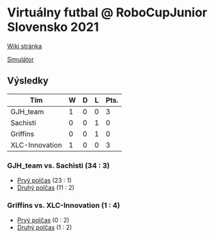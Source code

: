 # Virtuálny futbal @ RoboCupJunior Slovensko 2021

[Wiki stránka](https://wiki.robotika.sk/robowiki/index.php?title=RoboCup_Junior_Slovensko)

[Simulátor](https://robocupjuniortc.github.io/rcj-soccer-sim/)

## Výsledky

| Tím            | W | D | L | Pts. |
|----------------|---|---|---|------|
| GJH_team       | 1 | 0 | 0 |  3   |
| Sachisti       | 0 | 0 | 1 |  0   |
| Griffins       | 0 | 0 | 1 |  0   |
| XLC-Innovation | 1 | 0 | 0 |  3   |

### GJH_team vs. Sachisti (34 : 3)
- [Prvý polčas](rcj-slovak-open-2021-outputs/1vs2-1/1vs2_-_1_-_GJH_team_vs_Sachisti-20210506T202922_new.html) (23 : 1)
- [Druhý polčas](rcj-slovak-open-2021-outputs/1vs2-2/1vs2_-_2_-_Sachisti_vs_GJH_team-20210506T205647_new.html) (11 : 2)

### Griffins vs. XLC-Innovation (1 : 4)
- [Prvý polčas](rcj-slovak-open-2021-outputs/3vs4-1/3vs4_-_1_-_Griffins_vs_XLC-Innovation-20210506T214635_new.html) (0 : 2)
- [Druhý polčas](rcj-slovak-open-2021-outputs/3vs4-2/3vs4_-_2_-_XLC-Innovation_vs_Griffins-20210506T215213_new.html) (1 : 2)
